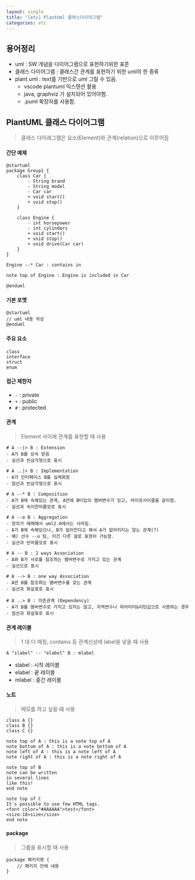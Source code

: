 ```yaml
---
layout: single
title: "[etc] PlantUml 클래스다이어그램"
categories: etc
---
```


## 용어정리
- uml : SW 개념을 다이어그램으로 표현하기위한 표준
- 클래스 다이어그램 : 클래스간 관계를 표현하기 위한 uml의 한 종류
- plant uml : text를 기반으로 uml 그릴 수 있음.
    - vscode plantuml 익스텐션 활용
    - java, graphviz 가 설치되어 있어야함.
    - .puml 확장자를 사용함.

## PlantUML 클래스 다이어그램

> 클래스 다이래그램은 요소(Element)와 관계(relation)으로 이루어짐

#### 간단 예제
```
@startuml
package Group1 {
	class Car {
		- String brand
		- String model
		- Car car
		+ void start()
		+ void stop()
	}

	class Engine {
		- int horsepower
		- int cylinders
		+ void start()
		+ void stop()
		+ void drive(Car car)
	}
}

Engine --* Car : contains in

note top of Engine : Engine is included in Car

@enduml
```

#### 기본 포맷
```
@startuml
// uml 내용 작성
@enduml
```

#### 주요 요소
```
class
interface
struct
enum
```

#### 접근 제한자
- `-` : private
- `+` : public
- `#` : protected

#### 관계

> Element 사이에 관계를 표현할 때 사용

```
# A --|> B : Extension
- A가 B를 상속 받음
- 실선과 빈삼각형으로 표시

# A ..|> B : Implementation
- A가 인터페이스 B를 실체화함
- 점선과 빈삼각형으로 표시

# A --* B : Composition
- A가 B에 속해있는 관계, A안에 B타입의 멤버변수가 있고, 라이프사이클을 같이함.
- 실선과 속이찬마름모로 표시

# A --o B : Aggregation
- 정의가 애매해서 uml2.0에서는 사라짐.
- A가 B에 속해있으나, B가 없어진다고 해서 A가 없어지지는 않는 관계(?)
- 예) 선수 --o 팀, 이건 다른 걸로 표현이 가능함.
- 실선과 빈마름모로 표시

# A -- B : 2 ways Association
- A와 B가 서로를 참조하는 멤버변수로 가지고 있는 관계
- 실선으로 표시

# A --> B : one way Association
- A만 B를 참조하는 멤버변수를 갖는 관계
- 실선과 화살표로 표시

# A ..> B : 의존관계 (Dependency)
- A가 B를 멤버변수로 가지고 있지는 않고, 지역변수나 파라미터&리턴값으로 사용하는 경우
- 점선과 화살표로 표시
```

#### 관계 레이블

> 1 대 다 매칭, contains 등 관계선상에 label을 넣을 때 사용

```
A "slabel" -- "elabel" B : mlabel
```
- slabel : 시작 레이블
- elabel : 끝 레이블
- mlabel : 중간 레이블

#### 노트

> 메모를 하고 싶을 떄 사용

```
class A {}
class B {}
class C {}

note top of A : this is a note top of A
note bottom of A : this is a note bottom of A
note left of A : this is a note left of A
note right of A : this is a note right of A

note top of B
note can be written
in several lines
like this!
end note

note top of C
It's possible to use few HTML tags.
<font color="#AAAAAA">test</font>
<size:18>size</size>
end note
```

#### package

> 그룹을 표시할 때 사용

```
package 패키지명 {
	// 패키지 안에 내용
}
```


